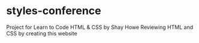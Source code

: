 # styles-conference
Project for Learn to Code HTML &amp; CSS by Shay Howe
Reviewing HTML and CSS by creating this website
